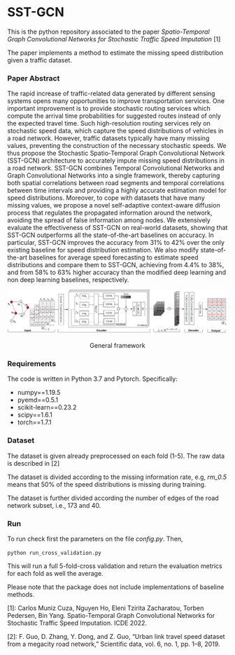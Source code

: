 # SST-GCN

This is the python repository associated to the paper _Spatio-Temporal Graph Convolutional Networks for
Stochastic Traffic Speed Imputation_ [1]

The paper implements a method to estimate the missing speed distribution given a traffic dataset. 

### Paper Abstract
The rapid increase of traffic-related data generated by different sensing systems opens many opportunities to improve transportation services. 
One important improvement is to provide stochastic routing services which compute the arrival time probabilities for suggested routes instead of only the expected travel time.
Such high-resolution routing services rely on stochastic speed data, which capture the speed distributions of vehicles in a road network.
However, traffic datasets typically have many missing values, preventing the construction of the necessary stochastic speeds. 
We thus propose the Stochastic Spatio-Temporal Graph Convolutional Network (SST-GCN) architecture to accurately impute missing speed distributions in a road network. 
SST-GCN combines Temporal Convolutional Networks and Graph Convolutional Networks into a single framework, thereby capturing both spatial correlations between road segments and temporal correlations between time intervals and providing a highly accurate estimation model for speed distributions. 
Moreover, to cope with datasets that have many missing values, we propose a novel self-adaptive context-aware diffusion process that regulates the propagated information around the network, avoiding the spread of false information among nodes.
We extensively evaluate the effectiveness of SST-GCN on real-world datasets, showing that SST-GCN outperforms all the state-of-the-art baselines on accuracy. 
In particular, SST-GCN improves the accuracy from 31% to 42% over the only existing baseline for speed distribution estimation.
We also modify state-of-the-art baselines for average speed forecasting to estimate speed distributions and compare them to SST-GCN, achieving from 4.4% to 38%, and from 58% to 63% higher accuracy than the modified deep learning and non deep learning baselines, respectively. 

![framework](images/framework.png)
<p style="text-align: center;">General framework</p> 

### Requirements

The code is written in Python 3.7 and Pytorch. Specifically:

+ numpy==1.19.5
+ pyemd==0.5.1
+ scikit-learn==0.23.2
+ scipy==1.6.1
+ torch==1.7.1

### Dataset

The dataset is given already preprocessed on each fold (1-5). The raw data is described in [2]

The dataset is divided according to the missing information rate, e.g, _rm_0.5_ means that 50% of the speed distributions is missing during training.

The dataset is further divided according the number of edges of the road network subset, i.e., 173 and 40.

### Run

To run check first the parameters on the file _config.py_. Then, 

``
python run_cross_validation.py
``

This will run a full 5-fold-cross validation and return the evaluation metrics for each fold as well the average.

Please note that the package does not include implementations of baseline methods.

[1]: Carlos Muniz Cuza, Nguyen Ho, Eleni Tzirita Zacharatou, Torben Pedersen, Bin Yang. Spatio-Temporal Graph Convolutional Networks for
Stochastic Traffic Speed Imputation. ICDE 2022.

[2]: F. Guo, D. Zhang, Y. Dong, and Z. Guo, “Urban link travel speed dataset from a megacity road network,” Scientific data, vol. 6, no. 1, pp. 1–8, 2019.



